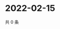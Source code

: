 # 2022-02-15

共 0 条

<!-- BEGIN WEIBO -->
<!-- 最后更新时间 Tue Feb 15 2022 11:00:46 GMT+0800 (China Standard Time) -->

<!-- END WEIBO -->
